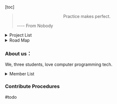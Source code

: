 [toc]

> <center>Practice makes perfect.</center>
>
> <right>---- From Nobody</right>

<details>
 <summary> Project List </summary>

- [x] 【Test】Hello World Conference
- [ ] 【Later】Tiny STL
- [ ] 【Doing】Net-based Storage System
    succeed?
    succeed.
    succeed!

</details>

<details>
 <summary> Road Map </summary>

<<<<<<< Updated upstream
- [x] Hello World Conference
- [ ] Tiny STL【Later】
- [ ] Net-based Storage System【Doing】
    succeed?
    succeed.
    succeed!
1. 【2022.01.05】First Online Conference;
2. ...

</details>

### About us：

We, three students, love computer programming tech.

<details>
 <summary> Member List </summary>

1. [Richard](https://github.com/Richswmz)
2. [CharmingZh](https://github.com/CharmingZh)
3. [SeekDay](https://github.com/seekday)

</details>

### Contribute Procedures

\#todo
